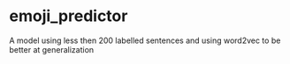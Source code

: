 # emoji_predictor
A model using less then 200 labelled sentences and using word2vec to be better at generalization
